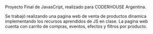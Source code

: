 Proyecto Final de JavasCript, realizado para CODERHOUSE Argentina.

Se trabajó realizando una pagina web de venta de productos dinamica implementando los recursos aprendidos de JS en clase.
La pagina web cuenta con carrito de compras, eventos, efectos y filtros por producto.


